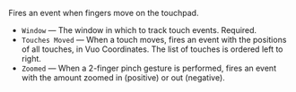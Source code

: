 Fires an event when fingers move on the touchpad.

   - `Window` — The window in which to track touch events.  Required.
   - `Touches Moved` — When a touch moves, fires an event with the positions of all touches, in Vuo Coordinates.  The list of touches is ordered left to right.
   - `Zoomed` — When a 2-finger pinch gesture is performed, fires an event with the amount zoomed in (positive) or out (negative).
